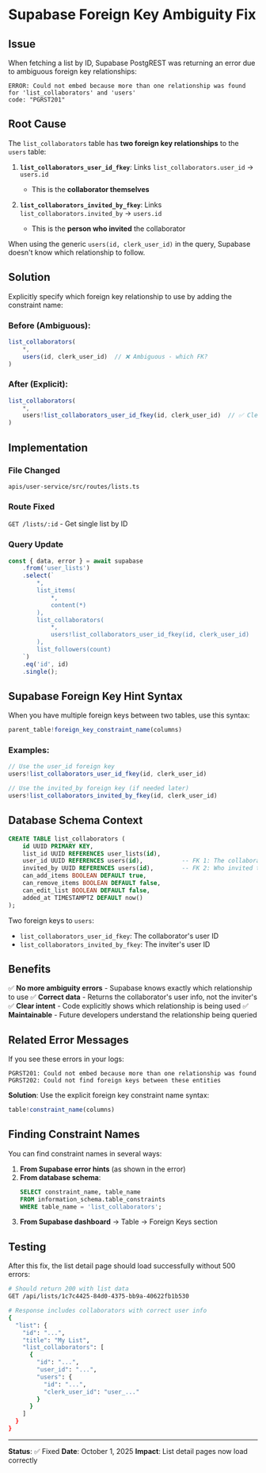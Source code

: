# Supabase Foreign Key Ambiguity Fix

## Issue
When fetching a list by ID, Supabase PostgREST was returning an error due to ambiguous foreign key relationships:

```
ERROR: Could not embed because more than one relationship was found for 'list_collaborators' and 'users'
code: "PGRST201"
```

## Root Cause

The `list_collaborators` table has **two foreign key relationships** to the `users` table:

1. **`list_collaborators_user_id_fkey`**: Links `list_collaborators.user_id` → `users.id`
   - This is the **collaborator themselves**
   
2. **`list_collaborators_invited_by_fkey`**: Links `list_collaborators.invited_by` → `users.id`
   - This is the **person who invited** the collaborator

When using the generic `users(id, clerk_user_id)` in the query, Supabase doesn't know which relationship to follow.

## Solution

Explicitly specify which foreign key relationship to use by adding the constraint name:

### Before (Ambiguous):
```typescript
list_collaborators(
    *,
    users(id, clerk_user_id)  // ❌ Ambiguous - which FK?
)
```

### After (Explicit):
```typescript
list_collaborators(
    *,
    users!list_collaborators_user_id_fkey(id, clerk_user_id)  // ✅ Clear
)
```

## Implementation

### File Changed
`apis/user-service/src/routes/lists.ts`

### Route Fixed
`GET /lists/:id` - Get single list by ID

### Query Update
```typescript
const { data, error } = await supabase
    .from('user_lists')
    .select(`
        *,
        list_items(
            *,
            content(*)
        ),
        list_collaborators(
            *,
            users!list_collaborators_user_id_fkey(id, clerk_user_id)
        ),
        list_followers(count)
    `)
    .eq('id', id)
    .single();
```

## Supabase Foreign Key Hint Syntax

When you have multiple foreign keys between two tables, use this syntax:

```typescript
parent_table!foreign_key_constraint_name(columns)
```

### Examples:
```typescript
// Use the user_id foreign key
users!list_collaborators_user_id_fkey(id, clerk_user_id)

// Use the invited_by foreign key (if needed later)
users!list_collaborators_invited_by_fkey(id, clerk_user_id)
```

## Database Schema Context

```sql
CREATE TABLE list_collaborators (
    id UUID PRIMARY KEY,
    list_id UUID REFERENCES user_lists(id),
    user_id UUID REFERENCES users(id),           -- FK 1: The collaborator
    invited_by UUID REFERENCES users(id),        -- FK 2: Who invited them
    can_add_items BOOLEAN DEFAULT true,
    can_remove_items BOOLEAN DEFAULT false,
    can_edit_list BOOLEAN DEFAULT false,
    added_at TIMESTAMPTZ DEFAULT now()
);
```

Two foreign keys to `users`:
- `list_collaborators_user_id_fkey`: The collaborator's user ID
- `list_collaborators_invited_by_fkey`: The inviter's user ID

## Benefits

✅ **No more ambiguity errors** - Supabase knows exactly which relationship to use
✅ **Correct data** - Returns the collaborator's user info, not the inviter's
✅ **Clear intent** - Code explicitly shows which relationship is being used
✅ **Maintainable** - Future developers understand the relationship being queried

## Related Error Messages

If you see these errors in your logs:

```
PGRST201: Could not embed because more than one relationship was found
PGRST202: Could not find foreign keys between these entities
```

**Solution**: Use the explicit foreign key constraint name syntax:
```typescript
table!constraint_name(columns)
```

## Finding Constraint Names

You can find constraint names in several ways:

1. **From Supabase error hints** (as shown in the error)
2. **From database schema**:
   ```sql
   SELECT constraint_name, table_name 
   FROM information_schema.table_constraints 
   WHERE table_name = 'list_collaborators';
   ```
3. **From Supabase dashboard** → Table → Foreign Keys section

## Testing

After this fix, the list detail page should load successfully without 500 errors:

```bash
# Should return 200 with list data
GET /api/lists/1c7c4425-84d0-4375-bb9a-40622fb1b530

# Response includes collaborators with correct user info
{
  "list": {
    "id": "...",
    "title": "My List",
    "list_collaborators": [
      {
        "id": "...",
        "user_id": "...",
        "users": {
          "id": "...",
          "clerk_user_id": "user_..."
        }
      }
    ]
  }
}
```

---

**Status**: ✅ Fixed
**Date**: October 1, 2025
**Impact**: List detail pages now load correctly

